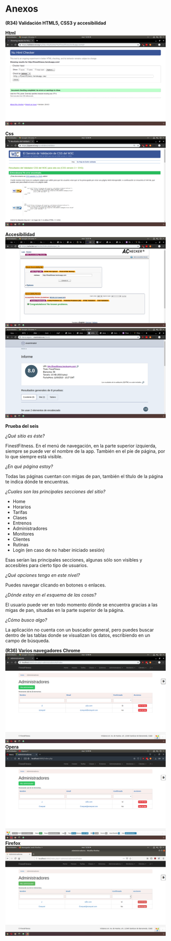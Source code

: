 # Anexos

**(R34) Validación HTML5, CSS3 y accesibilidad**

**Html**
![Html](images/html.png)

**Css**
![Css](images/css.png)

**Accesibilidad**
![Accesibilidad](images/accesibilidad1.png)
![Accesibilidad](images/accesibilidad2.png)

**Prueba del seis**

*¿Qué sitio es éste?*

FinestFitness.
En el menú de navegación, en la parte superior izquierda, siempre se puede ver el nombre de la app. También en el píe de página, por lo que siempre está visible.

*¿En qué página estoy?*

Todas las páginas cuentan con migas de pan, también el título de la página te indica dónde te encuentras.

*¿Cuales son las principales secciones del sitio?*
- Home
- Horarios
- Tarifas
- Clases
- Entrenos
- Administradores
- Monitores
- Clientes
- Rutinas
- Login (en caso de no haber iniciado sesión)

Esas serían las principales secciones, algunas sólo son visibles y accesibles para cierto tipo de usuarios.

*¿Qué opciones tengo en este nivel?*

Puedes navegar clicando en botones o enlaces.

*¿Dónde estoy en el esquema de las cosas?*

El usuario puede ver en todo momento dónde se encuentra gracias a las migas de pan, situadas en la parte superior de la página.

*¿Cómo busco algo?*

La aplicación no cuenta con un buscador general, pero puedes buscar dentro de las tablas donde se visualizan los datos, escribiendo en un campo de búsqueda.

**(R36) Varios navegadores**
**Chrome**
![Chrome](images/chrome.png)
**Opera**
![Opera](images/opera.png)
**Firefox**
![Firefox](images/firefox.png)
